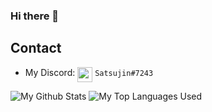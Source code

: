 ### Hi there 👋 

## Contact

- My Discord: <img src="https://yt3.ggpht.com/ytc/AAUvwngytTGNxTh-n4C6TLomue6cb2bYni4XMnzG1m0mOA=s88-c-k-c0x00ffffff-no-rj" width="24px" align="top"> `Satsujin#7243`

![My Github Stats](https://github-readme-stats.vercel.app/api?username=XXXTentacion&count_private=true&theme=radical)
![My Top Languages Used](https://github-readme-stats.vercel.app/api/top-langs/?username=XXXTentacion&layout=compact&theme=radical)
